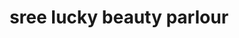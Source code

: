 ---
title: "sree lucky beauty parlour"
url: /vanasthaslipuram-hyderabad/sree-lucky-beauty-parlour/
shop: beauty
---